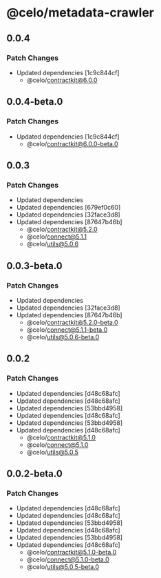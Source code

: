 # @celo/metadata-crawler

## 0.0.4

### Patch Changes

- Updated dependencies [1c9c844cf]
  - @celo/contractkit@6.0.0

## 0.0.4-beta.0

### Patch Changes

- Updated dependencies [1c9c844cf]
  - @celo/contractkit@6.0.0-beta.0

## 0.0.3

### Patch Changes

- Updated dependencies
- Updated dependencies [679ef0c60]
- Updated dependencies [32face3d8]
- Updated dependencies [87647b46b]
  - @celo/contractkit@5.2.0
  - @celo/connect@5.1.1
  - @celo/utils@5.0.6

## 0.0.3-beta.0

### Patch Changes

- Updated dependencies
- Updated dependencies [32face3d8]
- Updated dependencies [87647b46b]
  - @celo/contractkit@5.2.0-beta.0
  - @celo/connect@5.1.1-beta.0
  - @celo/utils@5.0.6-beta.0

## 0.0.2

### Patch Changes

- Updated dependencies [d48c68afc]
- Updated dependencies [d48c68afc]
- Updated dependencies [53bbd4958]
- Updated dependencies [d48c68afc]
- Updated dependencies [53bbd4958]
- Updated dependencies [d48c68afc]
  - @celo/contractkit@5.1.0
  - @celo/connect@5.1.0
  - @celo/utils@5.0.5

## 0.0.2-beta.0

### Patch Changes

- Updated dependencies [d48c68afc]
- Updated dependencies [d48c68afc]
- Updated dependencies [53bbd4958]
- Updated dependencies [d48c68afc]
- Updated dependencies [53bbd4958]
- Updated dependencies [d48c68afc]
  - @celo/contractkit@5.1.0-beta.0
  - @celo/connect@5.1.0-beta.0
  - @celo/utils@5.0.5-beta.0
